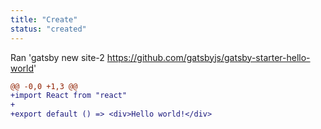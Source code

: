 ```yaml
---
title: "Create"
status: "created"
---
```

Ran 'gatsby new site-2 https://github.com/gatsbyjs/gatsby-starter-hello-world'
```diff
@@ -0,0 +1,3 @@
+import React from "react"
+
+export default () => <div>Hello world!</div>
```